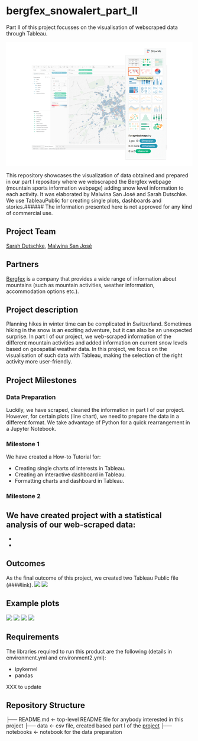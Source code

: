 # bergfex_snowalert_part_II
Part II of this project focusses on the visualisation of webscraped data through Tableau.

![](/screen_shots/Tableau_teaser.png)

This repository showcases the visualization of data obtained and prepared in our part I repository where we webscraped the Bergfex webpage (mountain sports information webpage) adding snow level information to each activity. It was elaborated by Malwina San José and Sarah Dutschke. 
We use TableauPublic for creating single plots, dashboards and stories.###### 
The information presented here is not approved for any kind of commercial use.

Project Team
-----------

[Sarah Dutschke](https://www.linkedin.com/in/sarah-dutschke/), 
[Malwina San José](https://www.linkedin.com/in/malwina-san-josé/)

Partners
 -------
[Bergfex](https://www.bergfex.com/) is a company that provides a wide range of information about mountains (such as mountain activities, weather information, accommodation options etc.).

Project description
-------------------
Planning hikes in winter time can be complicated in Switzerland. Sometimes hiking in the snow is an exciting adventure, but it can also be an unexpected surprise. In part I of our project, we web-scraped information of the different mountain activities and added information on current snow levels based on geospatial weather data. 
In this project, we focus on the visualisation of such data with Tableau, making the selection of the right activity more user-friendly.

Project Milestones
-------------------
### Data Preparation
Luckily, we have scraped, cleaned the information in part I of our project. However, for certain plots (line chart), we need to prepare the data in a different format. We take advantage of Python for a quick rearrangement in a Jupyter Notebook.

### Milestone 1
We have created a How-to Tutorial for:
 - Creating single charts of interests in Tableau.
 - Creating an interactive dashboard in Tableau.
 - Formatting charts and dashboard in Tableau.

 ### Milestone 2
We have created project with a statistical analysis of our web-scraped data:
 - 
 - 
 - 
 

Outcomes
---------
As the final outcome of this project, we created two Tableau Public file (####link).
![](/screen_shots/story.jpeg)
![](/screen_shots/dashboard.jpeg)

Example plots
---------
![](/screen_shots/map.jpeg)
![](/screen_shots/bar_chart.jpeg)
![](/screen_shots/line_plot.jpeg)
![](/screen_shots/text_table.jpeg)

Requirements
------------
The libraries required to run this product are the following (details in environment.yml and environment2.yml):
  - ipykernel
  - pandas

XXX to update
  
  
Repository Structure
------------
├── README.md       <- top-level README file for anybody interested in this project
├── data                     <- csv file, created based part I of the [project](https://github.com/SarahDutschke/bergfex_snow_alert_part_I)
├── notebooks           <- notebook for the data preparation

